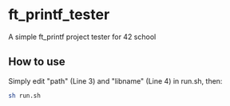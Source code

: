 # ft_printf_tester
A simple ft_printf project tester for 42 school

## How to use
Simply edit "path" (Line 3) and "libname" (Line 4) in run.sh, then:
``` bash
sh run.sh
